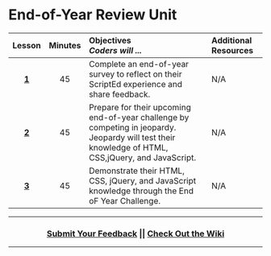# End-of-Year Review Unit

|Lesson|Minutes|Objectives <br> *Coders will ...*|Additional Resources|
|:-------:|:-------:|:-------|:-------|
|[**1**]()|45| Complete an end-of-year survey to reflect on their ScriptEd experience and share feedback.|N/A|
|[**2**](https://docs.google.com/presentation/d/1E1Cq71FR5_eKvAYoy01eUGCGXrHwrUGKuZO5c8yUO0c/edit#slide=id.g1d0118cf2a_0_406)|45| Prepare for their upcoming end-of-year challenge by competing in jeopardy. Jeopardy will test their knowledge of HTML, CSS,jQuery, and JavaScript.|N/A|
|[**3**]()|45| Demonstrate their HTML, CSS, jQuery, and JavaScript knowledge through the End oF Year Challenge.|N/A|



----
<h3 align="center"><a href="https://docs.google.com/forms/d/e/1FAIpQLSeLpI-m6UKvIxk97F8R1iidFRaYXJ3dfcUuIjx2Pz0WMfO1SA/viewform">Submit Your Feedback</a> || <a href="https://github.com/ScriptEdcurriculum/curriculum18-19/wiki">Check Out the Wiki</a> </h3>

----


